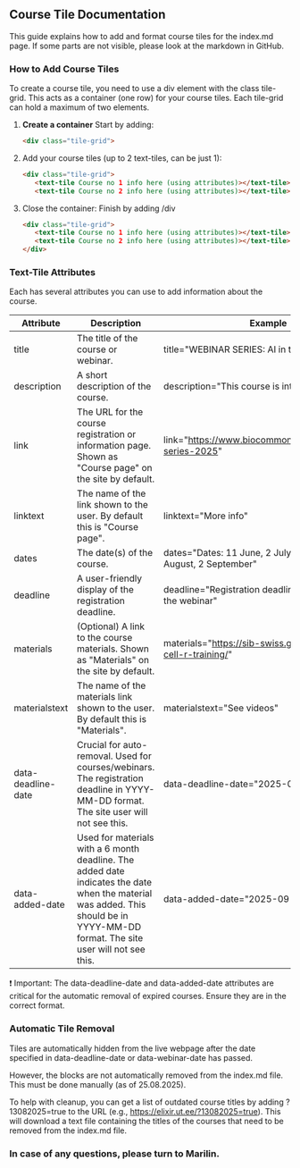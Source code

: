 ## Course Tile Documentation
This guide explains how to add and format course tiles for the index.md page. If some parts are not visible, please look at the markdown in GitHub.

### How to Add Course Tiles
To create a course tile, you need to use a div element with the class tile-grid. This acts as a container (one row) for your course tiles. Each tile-grid can hold a maximum of two <text-tile> elements.

1. **Create a container**
   Start by adding:
   ```html
   <div class="tile-grid">
    ```

2. Add your course tiles (up to 2 text-tiles, can be just 1):
    ```html
   <div class="tile-grid">
       <text-tile Course no 1 info here (using attributes)></text-tile>
       <text-tile Course no 2 info here (using attributes)></text-tile>
3. Close the container: Finish by adding /div
    ```html
   <div class="tile-grid">
       <text-tile Course no 1 info here (using attributes)></text-tile>
       <text-tile Course no 2 info here (using attributes)></text-tile>
    </div>
### Text-Tile Attributes
Each <text-tile> has several attributes you can use to add information about the course.


| Attribute | Description | Example |
| -------- | -------- | -------- |
| title     | The title of the course or webinar.     | title="WEBINAR SERIES: AI in the life sciences"     |
|description| A short description of the course. | description="This course is intended for..." |
|link | The URL for the course registration or information page. Shown as "Course page" on the site by default.| link="https://www.biocommons.org.au/events/ai-series-2025" |
|linktext | The name of the link shown to the user. By default this is "Course page".| linktext="More info" |
|dates | The date(s) of the course. | dates="Dates: 11 June, 2 July, 29 July, 26 August, 2 September" |
| deadline | A user-friendly display of the registration deadline. | deadline="Registration deadline: 24 hours before the webinar" |
| materials | (Optional) A link to the course materials. Shown as "Materials" on the site by default.| materials="https://sib-swiss.github.io/single-cell-r-training/" |
|materialstext | The name of the materials link shown to the user. By default this is "Materials".| materialstext="See videos" |
| data-deadline-date | Crucial for auto-removal. Used for courses/webinars. The registration deadline in YYYY-MM-DD format. The site user will not see this. | data-deadline-date="2025-06-25" |
| data-added-date | Used for materials with a 6 month deadline. The added date indicates the date when the material was added. This should be in YYYY-MM-DD format. The site user will not see this.| data-added-date="2025-09-02" |

❗️ Important: The data-deadline-date and data-added-date attributes are critical for the automatic removal of expired courses. Ensure they are in the correct format.

### Automatic Tile Removal
Tiles are automatically hidden from the live webpage after the date specified in data-deadline-date or data-webinar-date has passed.

However, the <text-tile> blocks are not automatically removed from the index.md file. This must be done manually (as of 25.08.2025).

To help with cleanup, you can get a list of outdated course titles by adding ?13082025=true to the URL (e.g., https://elixir.ut.ee/?13082025=true). This will download a text file containing the titles of the courses that need to be removed from the index.md file.

### In case of any questions, please turn to Marilin.
